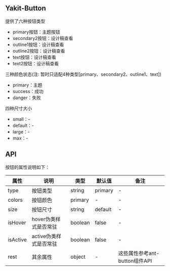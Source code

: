## Yakit-Button

提供了六种按钮类型

-   primary按钮：主题按钮
-   secondary2按钮：设计稿查看
-   outline1按钮：设计稿查看
-   outline2按钮：设计稿查看
-   text按钮：设计稿查看
-   text2按钮：设计稿查看

三种颜色状态(注: 暂时只适配4种类型[primary、secondary2、outline1、text])

-   primary：主题
-   success：成功
-   danger：失败

四种尺寸大小

-   small：-
-   default：-
-   large：-
-   max：-

## API

按钮的属性说明如下：

| 属性     | 说明                   | 类型    | 默认值  | 备注                          |
| -------- | ---------------------- | ------- | ------- | ----------------------------- |
| type     | 按钮类型               | string  | primary | -                             |
| colors   | 按钮颜色               | primary | -       | -                             |
| size     | 按钮尺寸               | string  | default | -                             |
| isHover  | hover伪类样式是否常驻  | boolean | false   | -                             |
| isActive | active伪类样式是否常驻 | boolean | false   | -                             |
| rest     | 其余属性               | object  | -       | 这些属性参考ant-button组件API |
